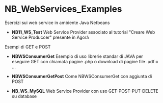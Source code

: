 # NB_WebServices_Examples
Esercizi sui web service in ambiente Java Netbeans

- **NB11_WS_Test**	    Web Service Provider associato al tutorial "Creare Web Service Produccer" presente in Agorà

Esempi di GET e POST
- **NBWSConsumerGet**	  Esempio di uso librerie standar di JAVA per eseguire GET con chiamata pagine .php o download di pagine file .pdf o ...
- **NBWSConsumerGetPost**	Come NBWSConsumerGet con aggiunta di POST

- **NB_WS_MySQL**	       Web Service Provider con uso GET-POST-PUT-DELETE su database
